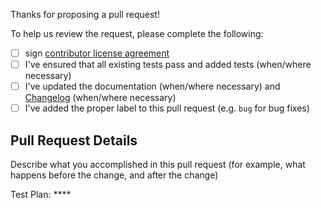 Thanks for proposing a pull request!

To help us review the request, please complete the following:

- [ ] sign [contributor license agreement](https://code.facebook.com/cla)
- [ ] I've ensured that all existing tests pass and added tests (when/where necessary)
- [ ] I've updated the documentation (when/where necessary) and [Changelog](CHANGELOG.md) (when/where necessary)
- [ ] I've added the proper label to this pull request (e.g. `bug` for bug fixes)

## Pull Request Details

Describe what you accomplished in this pull request (for example, what happens before the change, and after the change)



Test Plan: ****
